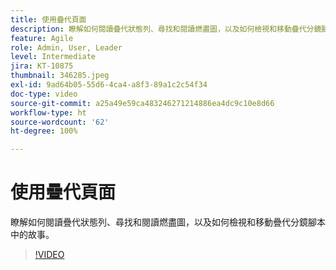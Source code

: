 ```yaml
---
title: 使用疊代頁面
description: 瞭解如何閱讀疊代狀態列、尋找和閱讀燃盡圖，以及如何檢視和移動疊代分鏡腳本中的故事。
feature: Agile
role: Admin, User, Leader
level: Intermediate
jira: KT-10875
thumbnail: 346285.jpeg
exl-id: 9ad64b05-55d6-4ca4-a8f3-89a1c2c54f34
doc-type: video
source-git-commit: a25a49e59ca483246271214886ea4dc9c10e8d66
workflow-type: ht
source-wordcount: '62'
ht-degree: 100%

---
```


# 使用疊代頁面

瞭解如何閱讀疊代狀態列、尋找和閱讀燃盡圖，以及如何檢視和移動疊代分鏡腳本中的故事。

>[!VIDEO](https://video.tv.adobe.com/v/346285/?quality=12&learn=on)
